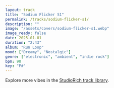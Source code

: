 ```yaml
---
layout: track
title: "Sodium Flicker S1"
permalink: /tracks/sodium-flicker-s1/
description: ""
image: "/assets/covers/sodium-flicker-s1.webp"
image_ready: false
date: 2025-01-01
duration: "2:43"
album: "Run Loop"
mood: ["Dreamy", "Nostalgic"]
genre: ["electronic", "ambient", "indie rock"]
bpm: 90
key: "F#"
---
```


Explore more vibes in the [StudioRich track library](/tracks/).
